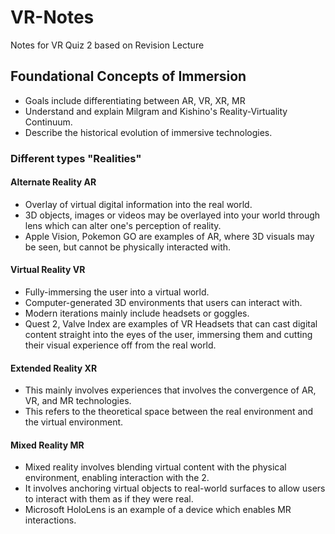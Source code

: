 # VR-Notes
Notes for VR Quiz 2 based on Revision Lecture

## Foundational Concepts of Immersion
- Goals include differentiating between AR, VR, XR, MR
- Understand and explain Milgram and Kishino's Reality-Virtuality Continuum.
- Describe the historical evolution of immersive technologies.

### Different types "Realities"
#### Alternate Reality AR
- Overlay of virtual digital information into the real world.
- 3D objects, images or videos may be overlayed into your world through lens which can alter one's perception of reality.
- Apple Vision, Pokemon GO are examples of AR, where 3D visuals may be seen, but cannot be physically interacted with.
#### Virtual Reality VR
- Fully-immersing the user into a virtual world.
- Computer-generated 3D environments that users can interact with.
- Modern iterations mainly include headsets or goggles.
- Quest 2, Valve Index are examples of VR Headsets that can cast digital content straight into the eyes of the user, immersing them and cutting their visual experience off from the real world.
#### Extended Reality XR
- This mainly involves experiences that involves the convergence of AR, VR, and MR technologies.
- This refers to the theoretical space between the real environment and the virtual environment.
#### Mixed Reality MR
- Mixed reality involves blending virtual content with the physical environment, enabling interaction with the 2.
- It involves anchoring virtual objects to real-world surfaces to allow users to interact with them as if they were real.
- Microsoft HoloLens is an example of a device which enables MR interactions.